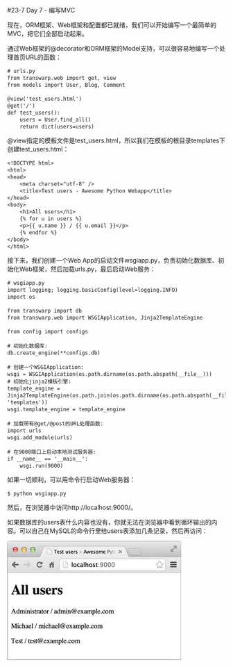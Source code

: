 #23-7 Day 7 - 编写MVC


现在，ORM框架、Web框架和配置都已就绪，我们可以开始编写一个最简单的MVC，把它们全部启动起来。

通过Web框架的@decorator和ORM框架的Model支持，可以很容易地编写一个处理首页URL的函数：

	# urls.py
	from transwarp.web import get, view
	from models import User, Blog, Comment
	
	@view('test_users.html')
	@get('/')
	def test_users():
	    users = User.find_all()
	    return dict(users=users)
@view指定的模板文件是test_users.html，所以我们在模板的根目录templates下创建test_users.html：

	<!DOCTYPE html>
	<html>
	<head>
	    <meta charset="utf-8" />
	    <title>Test users - Awesome Python Webapp</title>
	</head>
	<body>
	    <h1>All users</h1>
	    {% for u in users %}
	    <p>{{ u.name }} / {{ u.email }}</p>
	    {% endfor %}
	</body>
	</html>
接下来，我们创建一个Web App的启动文件wsgiapp.py，负责初始化数据库、初始化Web框架，然后加载urls.py，最后启动Web服务：

	# wsgiapp.py
	import logging; logging.basicConfig(level=logging.INFO)
	import os
	
	from transwarp import db
	from transwarp.web import WSGIApplication, Jinja2TemplateEngine
	
	from config import configs
	
	# 初始化数据库:
	db.create_engine(**configs.db)
	
	# 创建一个WSGIApplication:
	wsgi = WSGIApplication(os.path.dirname(os.path.abspath(__file__)))
	# 初始化jinja2模板引擎:
	template_engine = Jinja2TemplateEngine(os.path.join(os.path.dirname(os.path.abspath(__file__)), 'templates'))
	wsgi.template_engine = template_engine
	
	# 加载带有@get/@post的URL处理函数:
	import urls
	wsgi.add_module(urls)
	
	# 在9000端口上启动本地测试服务器:
	if __name__ == '__main__':
	    wsgi.run(9000)
如果一切顺利，可以用命令行启动Web服务器：

	$ python wsgiapp.py
然后，在浏览器中访问http://localhost:9000/。

如果数据库的users表什么内容也没有，你就无法在浏览器中看到循环输出的内容。可以自己在MySQL的命令行里给users表添加几条记录，然后再访问：

![awesomepy-all-users](../image/chapter23/23-7-1.jpg)